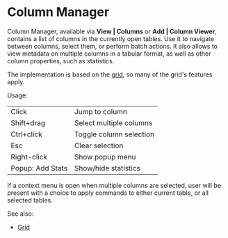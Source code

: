 <!-- TITLE: Column Manager -->
<!-- SUBTITLE: -->

# Column Manager

Column Manager, available via **View | Columns** or **Add | Column Viewer**, contains a list of 
columns in the currently open tables. Use it to navigate between columns, select them, or perform batch actions. 
It also allows to view metadata on multiple columns in a tabular format, as well as other column
properties, such as statistics.

The implementation is based on the [grid](../viewers/grid.md), so many of the grid's features apply.

Usage:

|                  |                |
|------------------|----------------|
| Click            | Jump to column |
| Shift+drag       | Select multiple columns |
| Ctrl+click       | Toggle column selection |
| Esc              | Clear selection |
| Right-click      | Show popup menu |
| Popup: Add Stats | Show/hide statistics |

If a context menu is open when multiple columns are selected, user will be present with a 
choice to apply commands to either current table, or all selected tables.

See also:

* [Grid](../viewers/grid.md)
